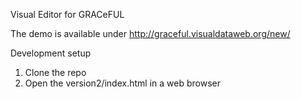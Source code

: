Visual Editor for GRACeFUL

The demo is available under http://graceful.visualdataweb.org/new/

Development setup
1. Clone the repo
2. Open the version2/index.html in a web browser